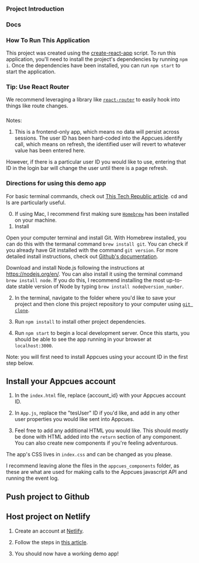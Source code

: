 ### Project Introduction

### Docs

### How To Run This Application

This project was created using the [create-react-app](https://github.com/facebook/create-react-app) script. To run this application, you'll need to install the project's dependencies by running `npm i`. Once the dependencies have been installed, you can run `npm start` to start the application.

### Tip: Use React Router

We recommend leveraging a library like [`react-router`](https://github.com/ReactTraining/react-router) to easily hook into things like route changes.

### 

Notes:
1. This is a frontend-only app, which means no data will persist across sessions. The user ID has been hard-coded into the Appcues.identify call, which means on refresh, the identified user will revert to whatever value has been entered here.

However, if there is a particular user ID you would like to use, entering that ID in the login bar will change the user until there is a page refresh.

### Directions for using this demo app

For basic terminal commands, check out [This Tech Republic article](https://www.techrepublic.com/article/16-terminal-commands-every-user-should-know/). cd and ls are particularly useful.

0. If using Mac, I recommend first making sure [`Homebrew`](https://brew.sh/) has been installed on your machine.
1. Install 

Open your computer terminal and install Git. With Homebrew installed, you can do this with the termanal command `brew install git`. You can check if you already have Git installed with the command `git version`. For more detailed install instructions, check out [Github's documentation](https://github.com/git-guides/install-git). 

Download and install Node.js following the instructions at https://nodejs.org/en/. You can also install it using the terminal command `brew install node`. If you do this, I recommend installing the most up-to-date stable version of Node by typing `brew install node@version_number`.

2. In the terminal, navigate to the folder where you'd like to save your project and then clone this project repository to your computer using [`git clone`](https://docs.github.com/en/repositories/creating-and-managing-repositories/cloning-a-repository).

3. Run `npm install` to install other project dependencies.

4. Run `npm start` to begin a local development server. Once this starts, you should be able to see the app running in your browser at `localhost:3000`. 

Note: you will first need to install Appcues using your account ID in the first step below.

## Install your Appcues account

1. In the `index.html` file, replace {account_id} with your Appcues account ID.

2. In `App.js`, replace the "tesUser" ID if you'd like, and add in any other user properties you would like sent into Appcues.

3. Feel free to add any additional HTML you would like. This should mostly be done with HTML added into the `return` section of any component. You can also create new components if you're feeling adventurous. 

The app's CSS lives in `index.css` and can be changed as you please. 

I recommend leaving alone the files in the `appcues_components` folder, as these are what are used for making calls to the Appcues javascript API and running the event log.

## Push project to Github

## Host project on Netlify

1. Create an account at [Netlify](https://www.netlify.com/).

2. Follow the steps in [this article](https://www.netlify.com/blog/2016/09/29/a-step-by-step-guide-deploying-on-netlify/).

3. You should now have a working demo app!